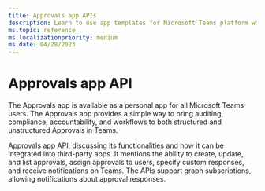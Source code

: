 ```yaml
---
title: Approvals app APIs
description: Learn to use app templates for Microsoft Teams platform with detailed instructions on deploying and installing an app.
ms.topic: reference
ms.localizationpriority: medium
ms.date: 04/28/2023
---
```


# Approvals app API

The Approvals app is available as a personal app for all Microsoft Teams users. The Approvals app provides a simple way to bring auditing, compliance, accountability, and workflows to both structured and unstructured Approvals in Teams.

Approvals app API, discussing its functionalities and how it can be integrated into third-party apps. It mentions the ability to create, update, and list approvals, assign approvals to users, specify custom responses, and receive notifications on Teams. The APIs support graph subscriptions, allowing notifications about approval responses.
